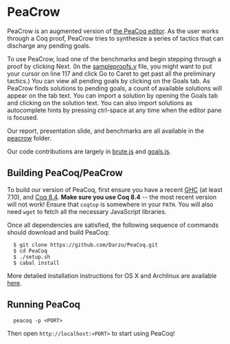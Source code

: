 PeaCrow
======

PeaCrow is an augmented version of [the PeaCoq editor](http://goto.ucsd.edu/peacoq). As the user works through a Coq proof, PeaCrow tries to synthesize a series of tactics that can discharge any pending goals. 

To use PeaCrow, load one of the benchmarks and begin stepping through a proof by clicking Next. (In the [sampleproofs.v](./peacrow/sampleproofs.v) file, you might want to put your cursor on line 117 and click Go to Caret to get past all the preliminary tactics.) You can view all pending goals by clicking on the Goals tab. As PeaCrow finds solutions to pending goals, a count of available solutions will appear on the tab text. You can import a solution by opening the Goals tab and clicking on the solution text. You can also import solutions as autocomplete hints by pressing ctrl-space at any time when the editor pane is focused.

Our report, presentation slide, and benchmarks are all available in the [peacrow](./peacrow) folder.

Our code contributions are largely in [brute.js](./web/src/brute.js) and [goals.js](./web/src/goals.js).

Building PeaCoq/PeaCrow
-----------------------

To build our version of PeaCoq, first ensure you have a recent
[GHC](https://www.haskell.org/downloads) (at least 7.10), and
[Coq 8.4](https://coq.inria.fr/download). **Make sure you use Coq 8.4** -- the most recent version will not work!
Ensure that `coqtop` is somewhere in your `PATH`.
You will also need `wget` to fetch
all the necessary JavaScript libraries.

Once all dependencies are satisfied,
the following sequence of commands should
download and build PeaCoq:
```
  $ git clone https://github.com/Darzu/PeaCoq.git
  $ cd PeaCoq
  $ ./setup.sh
  $ cabal install
```
More detailed installation instructions for OS X and Archlinux are available [here](./INSTALL.md).

Running PeaCoq
--------------

```
  peacoq -p <PORT>
```

Then open `http://localhost:<PORT>` to start using PeaCoq!

